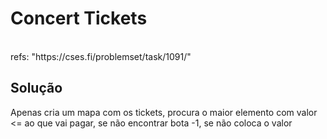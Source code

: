 # Concert Tickets

<br>
refs: "https://cses.fi/problemset/task/1091/"


<br>

## Solução
Apenas cria um mapa com os tickets, procura o maior elemento com valor <= ao que vai pagar, se não encontrar
bota -1, se não coloca o valor
